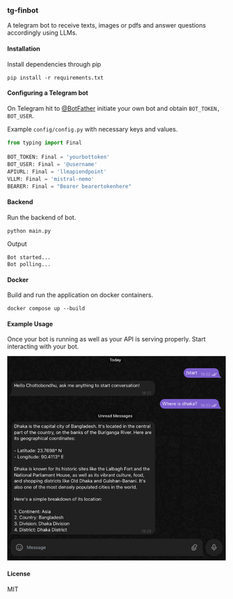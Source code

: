 ### tg-finbot

A telegram bot to receive texts, images or pdfs and answer questions accordingly using LLMs.

#### Installation
Install dependencies through pip
```
pip install -r requirements.txt
```

#### Configuring a Telegram bot
On Telegram hit to [@BotFather](https://t.me/BotFather) initiate your own bot and obtain ```BOT_TOKEN, BOT_USER```.

Example ```config/config.py``` with necessary keys and values.
```python
from typing import Final

BOT_TOKEN: Final = 'yourbottoken'
BOT_USER: Final = '@username'
APIURL: Final = 'llmapiendpoint'
VLLM: Final = 'mistral-nemo'
BEARER: Final = "Bearer bearertokenhere"
```

#### Backend
Run the backend of bot.
```
python main.py
```
Output
```
Bot started...
Bot polling...
```

#### Docker
Build and run the application on docker containers. 
```
docker compose up --build
```

#### Example Usage
Once your bot is running as well as your API is serving properly. Start interacting with your bot. 

![chatimage](static/chat.png)

#### License
MIT
